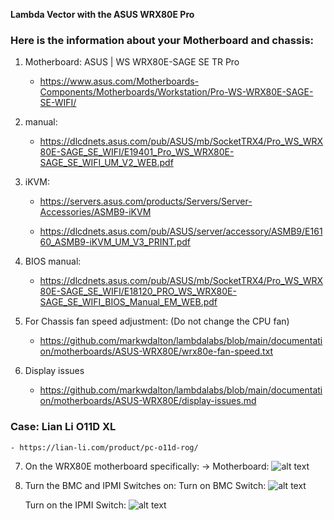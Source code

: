 **Lambda Vector with the ASUS WRX80E Pro**

### Here is the information about your Motherboard and chassis:
1. Motherboard:    ASUS | WS WRX80E-SAGE SE TR Pro
   - https://www.asus.com/Motherboards-Components/Motherboards/Workstation/Pro-WS-WRX80E-SAGE-SE-WIFI/

2. manual:
   - https://dlcdnets.asus.com/pub/ASUS/mb/SocketTRX4/Pro_WS_WRX80E-SAGE_SE_WIFI/E19401_Pro_WS_WRX80E-SAGE_SE_WIFI_UM_V2_WEB.pdf 

3. iKVM:
   - https://servers.asus.com/products/Servers/Server-Accessories/ASMB9-iKVM

   - https://dlcdnets.asus.com/pub/ASUS/server/accessory/ASMB9/E16160_ASMB9-iKVM_UM_V3_PRINT.pdf

4. BIOS manual:
   - https://dlcdnets.asus.com/pub/ASUS/mb/SocketTRX4/Pro_WS_WRX80E-SAGE_SE_WIFI/E18120_PRO_WS_WRX80E-SAGE_SE_WIFI_BIOS_Manual_EM_WEB.pdf
 
5. For Chassis fan speed adjustment: (Do not change the CPU fan)
   - https://github.com/markwdalton/lambdalabs/blob/main/documentation/motherboards/ASUS-WRX80E/wrx80e-fan-speed.txt

6. Display issues
   - https://github.com/markwdalton/lambdalabs/blob/main/documentation/motherboards/ASUS-WRX80E/display-issues.md

### Case: Lian Li O11D XL
    - https://lian-li.com/product/pc-o11d-rog/

7. On the WRX80E motherboard specifically:
      -> Motherboard:
      ![alt text](https://github.com/markwdalton/lambdalabs/blob/main/documentation/motherboards/ASUS-WRX80E/MotherBoard-WRX80E-SAGE-SE.png "Motherboard")</p>

8. Turn the BMC and IPMI Switches on:
   Turn on BMC Switch:
   ![alt text](https://github.com/markwdalton/lambdalabs/blob/main/documentation/motherboards/ASUS-WRX80E/WRX80E-SAGE-BMC-Switch.png "Turn BMC Switch On")</p>
   Turn on the IPMI Switch:
   ![alt text](https://github.com/markwdalton/lambdalabs/blob/main/documentation/motherboards/ASUS-WRX80E/WRX80E-SAGE-IPMI-Switch.png "Turn IPMI Switch On")</p>
